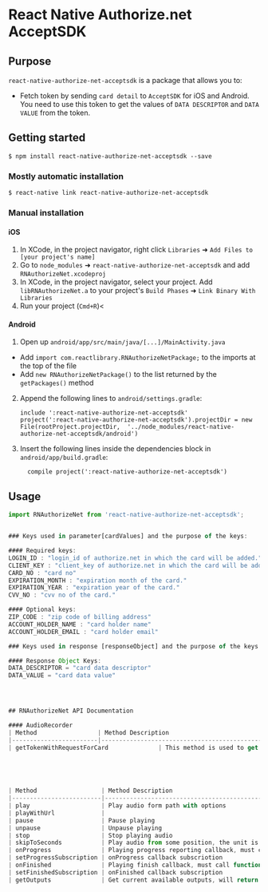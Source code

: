 
# React Native Authorize.net AcceptSDK

## Purpose
`react-native-authorize-net-acceptsdk` is a package that allows you to:
- Fetch token by sending `card detail` to `AcceptSDK` for iOS and Android. You need to use this token to get the values of `DATA DESCRIPTOR` and `DATA VALUE` from the token.


## Getting started

`$ npm install react-native-authorize-net-acceptsdk --save`

### Mostly automatic installation

`$ react-native link react-native-authorize-net-acceptsdk`

### Manual installation


#### iOS

1. In XCode, in the project navigator, right click `Libraries` ➜ `Add Files to [your project's name]`
2. Go to `node_modules` ➜ `react-native-authorize-net-acceptsdk` and add `RNAuthorizeNet.xcodeproj`
3. In XCode, in the project navigator, select your project. Add `libRNAuthorizeNet.a` to your project's `Build Phases` ➜ `Link Binary With Libraries`
4. Run your project (`Cmd+R`)<

#### Android

1. Open up `android/app/src/main/java/[...]/MainActivity.java`
  - Add `import com.reactlibrary.RNAuthorizeNetPackage;` to the imports at the top of the file
  - Add `new RNAuthorizeNetPackage()` to the list returned by the `getPackages()` method
2. Append the following lines to `android/settings.gradle`:
  	```
  	include ':react-native-authorize-net-acceptsdk'
  	project(':react-native-authorize-net-acceptsdk').projectDir = new File(rootProject.projectDir, 	'../node_modules/react-native-authorize-net-acceptsdk/android')
  	```
3. Insert the following lines inside the dependencies block in `android/app/build.gradle`:
  	```
      compile project(':react-native-authorize-net-acceptsdk')
  	```


## Usage
```javascript
import RNAuthorizeNet from 'react-native-authorize-net-acceptsdk';


### Keys used in parameter[cardValues] and the purpose of the keys:

#### Required keys:
LOGIN_ID : "login_id of authorize.net in which the card will be added."
CLIENT_KEY : "client_key of authorize.net in which the card will be added."
CARD_NO : "card no"
EXPIRATION_MONTH : "expiration month of the card."
EXPIRATION_YEAR : "expiration year of the card."
CVV_NO : "cvv no of the card."

#### Optional keys:
ZIP_CODE : "zip code of billing address"
ACCOUNT_HOLDER_NAME : "card holder name"
ACCOUNT_HOLDER_EMAIL : "card holder email"

### Keys used in response [responseObject] and the purpose of the keys: This will be used to add card on server using accept.js of auhorize.net

#### Response Object Keys:
DATA_DESCRIPTOR = "card data descriptor"
DATA_VALUE = "card data value"




## RNAuthorizeNet API Documentation

#### AudioRecorder
| Method                 | Method Description                                                                                                                        | Parameters    | Parameters Description                                                            |
|------------------------|-------------------------------------------------------------------------------------------------------------------------------------------|---------------|-----------------------------------------------------------------------------------|
| getTokenWithRequestForCard              | This method is used to get response object {with `data value` and `data descriptor`} and success {bool value to show if the card added successfully} for your credit card, you want to add to authorize.net.                       | cardValues, isProduction              | `cardValues`: the card detail object, which can hold the values with keys as described above. `isProduction`: this indicate if the processing is done for production mode                   |
	
	



| Method                  | Method Description                                                                                                   | Parameters    | Parameters Description                              |
|-------------------------|----------------------------------------------------------------------------------------------------------------------|---------------|-----------------------------------------------------|
| play                    | Play audio form path with options                                                                                    | path, options | `path`: local audio path `options`: the playing options |
| playWithUrl             |                                                                                                                      | url, options  | `url`: audio url `options`: the playing options         |
| pause                   | Pause playing                                                                                                        |               |                                                     |
| unpause                 | Unpause playing                                                                                                      |               |                                                     |
| stop                    | Stop playing audio                                                                                                   |               |                                                     |
| skipToSeconds           | Play audio from some position, the unit is second                                                                    | position      | `position`: use second as unit                        |
| onProgress              | Playing progress reporting callback, must call function setProgressSubscription to subscribe the onProgress callback | data          |                                                     |
| setProgressSubscription | onProgress callback subscriotion                                                                                     |               |                                                     |
| onFinished              | Playing finish callback, must call function setFinishedSubscription to subscribe the onFinished callback             |               |                                                     |
| setFinishedSubscription | onFinished callback subscription                                                                                     |               |                                                     |
| getOutputs              | Get current available outputs, will return an array of String, for example the outputs can be: `["Phone", "Phone Speaker", "Bluetooth"]`  |               |                                                     |

